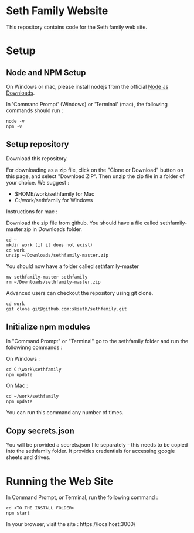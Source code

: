 # Seth Family Website

This repository contains code for the Seth family web site. 

# Setup

## Node and NPM Setup

On Windows or mac, please install nodejs from the official [Node Js Downloads](https://nodejs.org/en/download/).

In 'Command Prompt' (Windows) or 'Terminal' (mac), the following commands should run : 

```shell
node -v
npm -v
```

## Setup repository

Download this repository. 

For downloading as a zip file, click on the "Clone or Download" button on this page, and select "Download ZIP". Then unzip the zip file in a folder of your choice. We suggest :

* $HOME/work/sethfamily for Mac
* C:/work/sethfamily for Windows

Instructions for mac :

Download the zip file from github. You should have a file called sethfamily-master.zip in Downloads folder.

```shell
cd ~
mkdir work (if it does not exist)
cd work
unzip ~/Downloads/sethfamily-master.zip
```

You should now have a folder called sethfamily-master

```shell
mv sethfamily-master sethfamily
rm ~/Downloads/sethfamily-master.zip
```

Advanced users can checkout the repository using git clone.

```shell
cd work
git clone git@github.com:skseth/sethfamily.git
```

## Initialize npm modules

In "Command Prompt" or "Terminal" go to the sethfamily folder and run the followinng commands :

On Windows :

```shell
cd C:\work\sethfamily
npm update
```

On Mac :

```shell
cd ~/work/sethfamily
npm update
```

You can run this command any number of times.

## Copy secrets.json

You will be provided a secrets.json file separately - this needs to be copied into the sethfamily folder. It provides credentials for accessing google sheets and drives.

# Running the Web Site

In Command Prompt, or Terminal, run the following command :

```shell
cd <TO THE INSTALL FOLDER>
npm start
```

In your browser, visit the site : https://localhost:3000/




